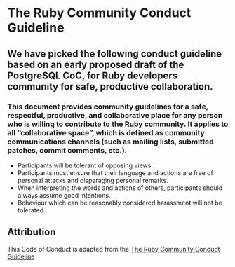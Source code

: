 # The Ruby Community Conduct Guideline 

## We have picked the following conduct guideline based on an early proposed draft of the PostgreSQL CoC, for Ruby developers community for safe, productive collaboration. 

### This document provides community guidelines for a safe, respectful, productive, and collaborative place for any person who is willing to contribute to the Ruby community. It applies to all “collaborative space”, which is defined as community communications channels (such as mailing lists, submitted patches, commit comments, etc.).

- Participants will be tolerant of opposing views.
- Participants must ensure that their language and actions are free of personal attacks and disparaging personal remarks.
- When interpreting the words and actions of others, participants should always assume good intentions.
- Behaviour which can be reasonably considered harassment will not be tolerated.

## Attribution

This Code of Conduct is adapted from the [The Ruby Community Conduct Guideline](https://www.ruby-lang.org/en/conduct/)
